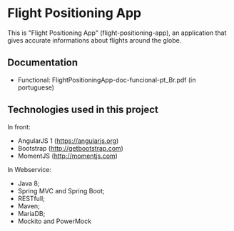 # Flight Positioning App

This is "Flight Positioning App" (flight-positioning-app), an application that gives accurate informations about flights around the globe.

## Documentation

- Functional: 
FlightPositioningApp-doc-funcional-pt_Br.pdf (in portuguese)

## Technologies used in this project

In front:
- AngularJS 1 (https://angularjs.org)
- Bootstrap (http://getbootstrap.com)
- MomentJS (http://momentjs.com)

In Webservice:
- Java 8;
- Spring MVC and Spring Boot;
- RESTfull;
- Maven;
- MariaDB;
- Mockito and PowerMock